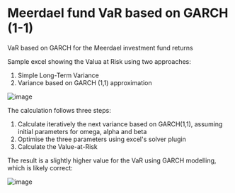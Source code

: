 # Meerdael fund VaR based on GARCH (1-1)
VaR based on GARCH for the Meerdael investment fund returns

Sample excel showing the Valua at Risk using two approaches:

1. Simple Long-Term Variance
2. Variance based on GARCH (1,1) approximation

![image](https://user-images.githubusercontent.com/78446548/115545004-964e1280-a2a3-11eb-8d68-6cc24fe5c302.png)

The calculation follows three steps:

1. Calculate iteratively the next variance based on GARCH(1,1), assuming initial parameters for omega, alpha and beta
2. Optimise the three parameters using excel's solver plugin
3. Calculate the Value-at-Risk

The result is a slightly higher value for the VaR using GARCH modelling, which is likely correct:

![image](https://user-images.githubusercontent.com/78446548/115545290-edec7e00-a2a3-11eb-9ee6-a5c912a141f2.png)
